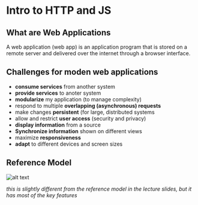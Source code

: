 # Intro to HTTP and JS

## What are Web Applications
A web application (web app) is an application program that is stored on a remote server and delivered over the internet through a browser interface.

## Challenges for moden web applications
- **consume services** from another system
- **provide services** to anoter system
- **modularize** my application (to manage complexity)
- respond to multiple **overlapping (asynchronous) requests**
- make changes **persistent** (for large, distributed systems
- allow and restrict **user access** (security and privacy)
- **display information** from a source
- **Synchronize information** shown on different views
- maximize **responsiveness**
- **adapt** to different devices and screen sizes

## Reference Model

![alt text](https://miro.medium.com/v2/resize:fit:1400/1*3E4w7rCe3eaz6gLlZoe6nQ.png)

*this is slightly different from the reference model in the lecture slides, but it has most of the key features*


